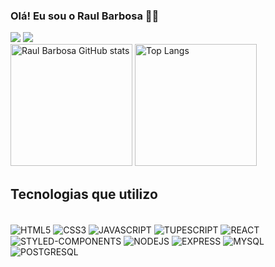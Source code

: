 ### Olá! Eu sou o Raul Barbosa 🖐🏻
<div>
  <a href="https://www.linkedin.com/in/raulbarbosa94/" target="_blank"><img src="https://img.shields.io/badge/-LinkedIn-%230077B5?style=for-the-badge&logo=linkedin&logoColor=white" target="_blank"></a>
  <a href = "mailto:barbosamartins94@gmail.com"><img src="https://img.shields.io/badge/Gmail-D14836?style=for-the-badge&logo=gmail&logoColor=white" target="_blank"></a>
</div>

<div class="flex-container">
  <img height="195px" src="https://github-readme-stats.vercel.app/api?username=Raulbarbosa&show_icons=true&theme=merko" alt="Raul Barbosa GitHub stats" />
  <img height="195px" src="https://github-readme-stats.vercel.app/api/top-langs/?username=Raulbarbosa&layout=compact" alt="Top Langs" />
</div>

## Tecnologias que utilizo

<div style="display: inline_block"> <br/>
  <img align="center" alt="HTML5" src="https://img.shields.io/badge/HTML5-E34F26?style=for-the-badge&logo=html5&logoColor=white" />
  <img  align="center" alt="CSS3" src="https://img.shields.io/badge/CSS3-1572B6?style=for-the-badge&logo=css3&logoColor=white" />
  <img align="center" alt="JAVASCRIPT" src="https://img.shields.io/badge/JavaScript-F7DF1E?style=for-the-badge&logo=javascript&logoColor=black" />
  <img align="center" alt="TUPESCRIPT" src="https://img.shields.io/badge/TypeScript-007ACC?style=for-the-badge&logo=typescript&logoColor=white" />
  <img align="center" alt="REACT" src="https://img.shields.io/badge/React-20232A?style=for-the-badge&logo=react&logoColor=61DAFB" />
  <img align="center" alt="STYLED-COMPONENTS" src="https://img.shields.io/badge/styled--components-DB7093?style=for-the-badge&logo=styled-components&logoColor=white" />
  <img align="center" alt="NODEJS" src="https://img.shields.io/badge/Node.js-43853D?style=for-the-badge&logo=node.js&logoColor=white" />
  <img align="center" alt="EXPRESS" src="https://img.shields.io/badge/Express.js-404D59?style=for-the-badge" />
  <img align="center" alt="MYSQL" src="https://img.shields.io/badge/MySQL-00000F?style=for-the-badge&logo=mysql&logoColor=white" />
  <img align="center" alt="POSTGRESQL" src="https://img.shields.io/badge/PostgreSQL-316192?style=for-the-badge&logo=postgresql&logoColor=white" />
</div>
